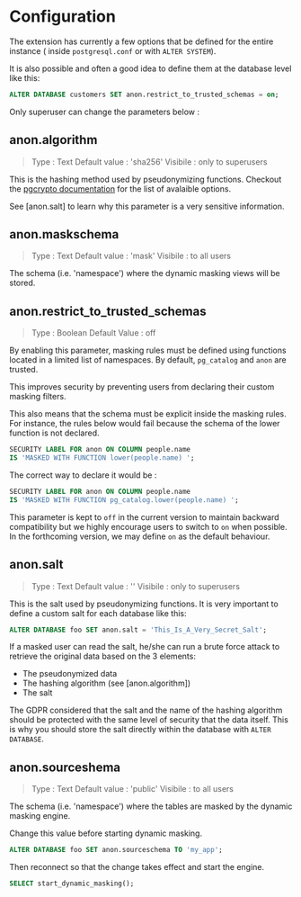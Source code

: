 Configuration
===============================================================================

The extension has currently a few options that be defined for the entire
instance ( inside `postgresql.conf` or with `ALTER SYSTEM`).

It is also possible and often a good idea to define them at the database level
like this:

```sql
ALTER DATABASE customers SET anon.restrict_to_trusted_schemas = on;
```

Only superuser can change the parameters below :

anon.algorithm
--------------------------------------------------------------------------------

> Type : Text
> Default value : 'sha256'
> Visibile : only to superusers

This is the hashing method used by pseudonymizing functions. Checkout the
[pgcrypto documentation] for the list of avalaible options.

[pgcrypto documentation]: https://www.postgresql.org/docs/current/pgcrypto.htm

See [anon.salt] to learn why this parameter is a very sensitive information.

anon.maskschema
--------------------------------------------------------------------------------

> Type : Text
> Default value : 'mask'
> Visibile : to all users

The schema (i.e. 'namespace') where the dynamic masking views will be stored.



anon.restrict_to_trusted_schemas
--------------------------------------------------------------------------------

> Type : Boolean
> Default Value : off

By enabling this parameter, masking rules must be defined using functions
located in a limited list of namespaces. By default, `pg_catalog` and `anon`
are trusted.

This improves security by preventing users from declaring their custom masking
filters.

This also means that the schema must be explicit inside the masking rules. For
instance, the rules below would fail because the schema of the lower function
is not declared.

```sql
SECURITY LABEL FOR anon ON COLUMN people.name
IS 'MASKED WITH FUNCTION lower(people.name) ';
```

The correct way to declare it would be :

```sql
SECURITY LABEL FOR anon ON COLUMN people.name
IS 'MASKED WITH FUNCTION pg_catalog.lower(people.name) ';
```

This parameter is kept to `off` in the current version to maintain backward
compatibility but we highly encourage users to switch to `on` when possible.
In the forthcoming version, we may define `on` as the default behaviour.




anon.salt
--------------------------------------------------------------------------------

> Type : Text
> Default value : ''
> Visibile : only to superusers

This is the salt used by pseudonymizing functions. It is very important to
define a custom salt for each database like this:

```sql
ALTER DATABASE foo SET anon.salt = 'This_Is_A_Very_Secret_Salt';
```

If a masked user can read the salt, he/she can run a brute force attack to
retrieve the original data based on the 3 elements:

* The pseudonymized data
* The hashing algorithm (see [anon.algorithm])
* The salt

The GDPR considered that the salt and the name of the hashing algorithm should
be protected with the same level of security that the data itself. This is
why you should store the salt directly within the database with `ALTER DATABASE`.



anon.sourceshema
--------------------------------------------------------------------------------

> Type : Text
> Default value : 'public'
> Visibile : to all users

The schema (i.e. 'namespace') where the tables are masked by the dynamic masking
engine.

Change this value before starting dynamic masking.

```sql
ALTER DATABASE foo SET anon.sourceschema TO 'my_app';
```

Then reconnect so that the change takes effect and start the engine.

```sql
SELECT start_dynamic_masking();
```


